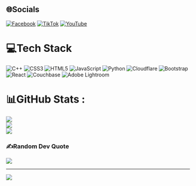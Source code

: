 
## 🌐Socials
[![Facebook](https://img.shields.io/badge/Facebook-%231877F2.svg?logo=Facebook&logoColor=white)](https://www.facebook.com/Rio.Vicorne) [![TikTok](https://img.shields.io/badge/TikTok-%23000000.svg?logo=TikTok&logoColor=white)](https://www.tiktok.com/@rio_vicorne?_t=ZS-8yjjuRRuVdK&_r=1) [![YouTube](https://img.shields.io/badge/YouTube-%23FF0000.svg?logo=YouTube&logoColor=white)](https://youtube.com/@regulusconerias?si=CHvL2hobfj4uPUMu) 

# 💻Tech Stack
![C++](https://img.shields.io/badge/c++-%2300599C.svg?style=flat&logo=c%2B%2B&logoColor=white) ![CSS3](https://img.shields.io/badge/css3-%231572B6.svg?style=flat&logo=css3&logoColor=white) ![HTML5](https://img.shields.io/badge/html5-%23E34F26.svg?style=flat&logo=html5&logoColor=white) ![JavaScript](https://img.shields.io/badge/javascript-%23323330.svg?style=flat&logo=javascript&logoColor=%23F7DF1E) ![Python](https://img.shields.io/badge/python-3670A0?style=flat&logo=python&logoColor=ffdd54) ![Cloudflare](https://img.shields.io/badge/Cloudflare-F38020?style=flat&logo=Cloudflare&logoColor=white) ![Bootstrap](https://img.shields.io/badge/bootstrap-%23563D7C.svg?style=flat&logo=bootstrap&logoColor=white) ![React](https://img.shields.io/badge/react-%2320232a.svg?style=flat&logo=react&logoColor=%2361DAFB) ![Couchbase](https://img.shields.io/badge/Couchbase-EA2328?style=flat&logo=couchbase&logoColor=white) ![Adobe Lightroom](https://img.shields.io/badge/Adobe%20Lightroom-31A8FF.svg?style=flat&logo=Adobe%20Lightroom&logoColor=white)
# 📊GitHub Stats :
![](https://github-readme-stats.vercel.app/api?username=RioVicorne&theme=radical&hide_border=false&include_all_commits=true&count_private=false)<br/>
![](https://github-readme-streak-stats.herokuapp.com/?user=RioVicorne&theme=radical&hide_border=false)<br/>
![](https://github-readme-stats.vercel.app/api/top-langs/?username=RioVicorne&theme=radical&hide_border=false&include_all_commits=true&count_private=false&layout=compact)

### ✍️Random Dev Quote
![](https://quotes-github-readme.vercel.app/api?type=horizontal&theme=radical)

---
[![](https://visitcount.itsvg.in/api?id=RioVicorne&icon=0&color=0)](https://visitcount.itsvg.in)
